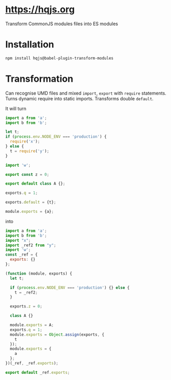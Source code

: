 # https://hqjs.org
Transform CommonJS modules files into ES modules

# Installation
```sh
npm install hqjs@babel-plugin-transform-modules
```

# Transformation
Can recognise UMD files and mixed `import`, `export` with `require` statements. Turns dynamic require into static imports. Transforms double `default`.

It will turn
```js
import a from 'a';
import b from 'b';

let t;
if (process.env.NODE_ENV === 'production') {
  require('x');
} else {
  t = require('y');
}

import 'w';

export const z = 0;

export default class A {};

exports.q = 1;

exports.default = {t};

module.exports = {a};
```
into
```js
import a from 'a';
import b from 'b';
import "x";
import _ref2 from "y";
import 'w';
const _ref = {
  exports: {}
};

(function (module, exports) {
  let t;

  if (process.env.NODE_ENV === 'production') {} else {
    t = _ref2;
  }

  exports.z = 0;

  class A {}

  module.exports = A;
  exports.q = 1;
  module.exports = Object.assign(exports, {
    t
  });
  module.exports = {
    a
  };
})(_ref, _ref.exports);

export default _ref.exports;
```
